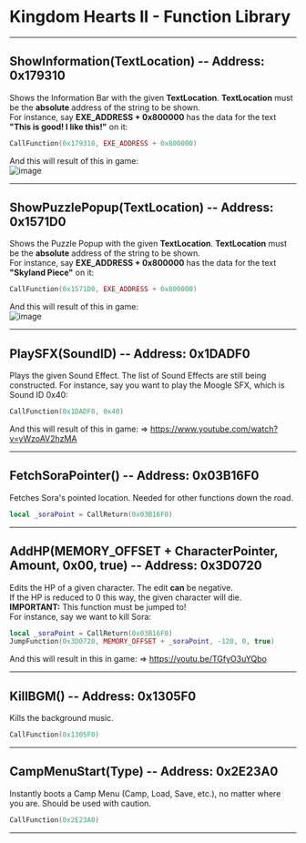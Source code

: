 # Kingdom Hearts II - Function Library

---

## ShowInformation(TextLocation) -- Address: 0x179310
Shows the Information Bar with the given **TextLocation**. **TextLocation** must be the **absolute** address of the string to be shown.  
For instance, say **EXE_ADDRESS + 0x800000** has the data for the text **"This is good! I like this!"** on it:  
```lua
CallFunction(0x179310, EXE_ADDRESS + 0x800000)
```
And this will result of this in game:  
![image](https://github.com/TopazTK/KH2-Function-Library/assets/95656963/559f3fb9-e7e1-42f6-943b-d9b73aa5813c)

---

## ShowPuzzlePopup(TextLocation) -- Address: 0x1571D0
Shows the Puzzle Popup with the given **TextLocation**. **TextLocation** must be the **absolute** address of the string to be shown.  
For instance, say **EXE_ADDRESS + 0x800000** has the data for the text **"Skyland Piece"** on it:  
```lua
CallFunction(0x1571D0, EXE_ADDRESS + 0x800000)
```
And this will result of this in game:  
![image](https://github.com/TopazTK/KH2-Function-Library/assets/95656963/f5d4c241-2da4-4e03-9afe-4083f23dd573)

---

## PlaySFX(SoundID) -- Address: 0x1DADF0
Plays the given Sound Effect. The list of Sound Effects are still being constructed.
For instance, say you want to play the Moogle SFX, which is Sound ID 0x40:
```lua
CallFunction(0x1DADF0, 0x40)
```
And this will result of this in game: => https://www.youtube.com/watch?v=yWzoAV2hzMA

---

## FetchSoraPointer() -- Address: 0x03B16F0
Fetches Sora's pointed location. Needed for other functions down the road.
```lua
local _soraPoint = CallReturn(0x03B16F0)
```

---

## AddHP(MEMORY_OFFSET + CharacterPointer, Amount, 0x00, true) -- Address: 0x3D0720
Edits the HP of a given character. The edit **can** be negative.  
If the HP is reduced to 0 this way, the given character will die.  
**IMPORTANT:** This function must be jumped to!  
For instance, say we want to kill Sora:  
```lua
local _soraPoint = CallReturn(0x03B16F0)
JumpFunction(0x3D0720, MEMORY_OFFSET + _soraPoint, -120, 0, true)
```
And this will result in this in game: => https://youtu.be/TGfyO3uYQbo

---

## KillBGM() -- Address: 0x1305F0
Kills the background music.
```lua
CallFunction(0x1305F0)
```
---

## CampMenuStart(Type) -- Address: 0x2E23A0
Instantly boots a Camp Menu (Camp, Load, Save, etc.), no matter where you are. Should be used with caution.
```lua
CallFunction(0x2E23A0)
```

---
